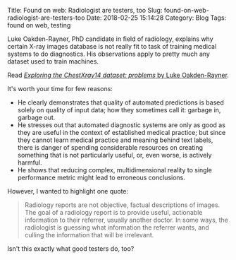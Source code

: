 Title: Found on web: Radiologist are testers, too
Slug: found-on-web-radiologist-are-testers-too
Date: 2018-02-25 15:14:28
Category: Blog
Tags: found on web, testing

Luke Oakden-Rayner, PhD candidate in field of radiology, explains why certain X-ray images database is not really fit to task of training medical systems to do diagnostics. His observations apply to pretty much any dataset used to train machines.

<!-- more -->

Read [*Exploring the ChestXray14 dataset: problems* by Luke Oakden-Rayner](
https://lukeoakdenrayner.wordpress.com/2017/12/18/the-chestxray14-dataset-problems/).

It's worth your time for few reasons:

* He clearly demonstrates that quality of automated predictions is based solely on quality of input data; how they sometimes call it: garbage in, garbage out.
* He stresses out that automated diagnostic systems are only as good as they are useful in the context of established medical practice; but since they cannot learn medical practice and meaning behind text labels, there is danger of spending considerable resources on creating something that is not particularly useful, or, even worse, is actively harmful.
* He shows that reducing complex, multidimensional reality to single performance metric might lead to erroneous conclusions.

However, I wanted to highlight one quote:

> Radiology reports are not objective, factual descriptions of images. The goal of a radiology report is to provide useful, actionable information to their referrer, usually another doctor. In some ways, the radiologist is guessing what information the referrer wants, and culling the information that will be irrelevant.

Isn't this exactly what good testers do, too?
